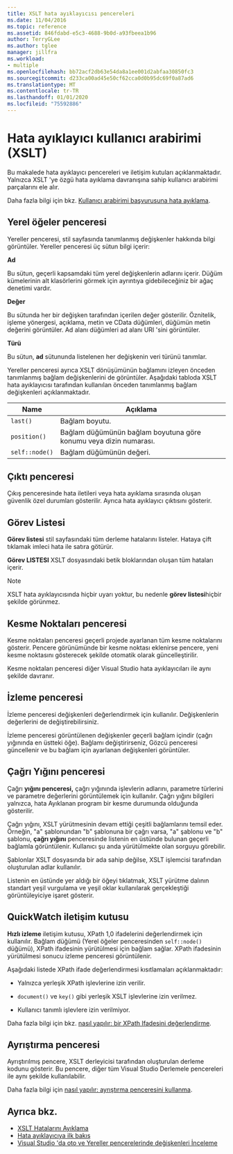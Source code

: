 ```yaml
---
title: XSLT hata ayıklayıcısı pencereleri
ms.date: 11/04/2016
ms.topic: reference
ms.assetid: 846fdabd-e5c3-4688-9b0d-a93fbeea1b96
author: TerryGLee
ms.author: tglee
manager: jillfra
ms.workload:
- multiple
ms.openlocfilehash: bb72acf2db63e54da8a1ee001d2abfaa30850fc3
ms.sourcegitcommit: d233ca00ad45e50cf62cca0d0b95dc69f0a87ad6
ms.translationtype: MT
ms.contentlocale: tr-TR
ms.lasthandoff: 01/01/2020
ms.locfileid: "75592886"
---
```

# <a name="debugger-user-interface-xslt"></a>Hata ayıklayıcı kullanıcı arabirimi (XSLT)

Bu makalede hata ayıklayıcı pencereleri ve iletişim kutuları açıklanmaktadır. Yalnızca XSLT 'ye özgü hata ayıklama davranışına sahip kullanıcı arabirimi parçalarını ele alır.

Daha fazla bilgi için bkz. [Kullanıcı arabirimi başvurusuna hata ayıklama](../debugger/debugging-user-interface-reference.md).

## <a name="locals-window"></a>Yerel öğeler penceresi

Yereller penceresi, stil sayfasında tanımlanmış değişkenler hakkında bilgi görüntüler. Yereller penceresi üç sütun bilgi içerir:

**Ad**

Bu sütun, geçerli kapsamdaki tüm yerel değişkenlerin adlarını içerir. Düğüm kümelerinin alt klasörlerini görmek için ayrıntıya gidebileceğiniz bir ağaç denetimi vardır.

**Değer**

Bu sütunda her bir değişken tarafından içerilen değer gösterilir. Öznitelik, işleme yönergesi, açıklama, metin ve CData düğümleri, düğümün metin değerini görüntüler. Ad alanı düğümleri ad alanı URI 'sini görüntüler.

**Türü**

Bu sütun, **ad** sütununda listelenen her değişkenin veri türünü tanımlar.

Yereller penceresi ayrıca XSLT dönüşümünün bağlamını izleyen önceden tanımlanmış bağlam değişkenlerini de görüntüler. Aşağıdaki tabloda XSLT hata ayıklayıcısı tarafından kullanılan önceden tanımlanmış bağlam değişkenleri açıklanmaktadır.

|Name|Açıklama|
|-|-----------------|
|`last()`|Bağlam boyutu.|
|`position()`|Bağlam düğümünün bağlam boyutuna göre konumu veya dizin numarası.|
|`self::node()`|Bağlam düğümünün değeri.|

## <a name="output-window"></a>Çıktı penceresi

Çıkış penceresinde hata iletileri veya hata ayıklama sırasında oluşan güvenlik özel durumları gösterilir. Ayrıca hata ayıklayıcı çıktısını gösterir.

## <a name="task-list"></a>Görev Listesi

**Görev listesi** stil sayfasındaki tüm derleme hatalarını listeler. Hataya çift tıklamak imleci hata ile satıra götürür.

**Görev LISTESI** XSLT dosyasındaki betik bloklarından oluşan tüm hataları içerir.

> [!NOTE]
> XSLT hata ayıklayıcısında hiçbir uyarı yoktur, bu nedenle **görev listesi**hiçbir şekilde görünmez.

## <a name="breakpoints-window"></a>Kesme Noktaları penceresi

Kesme noktaları penceresi geçerli projede ayarlanan tüm kesme noktalarını gösterir. Pencere görünümünde bir kesme noktası eklenirse pencere, yeni kesme noktasını gösterecek şekilde otomatik olarak güncelleştirilir.

Kesme noktaları penceresi diğer Visual Studio hata ayıklayıcıları ile aynı şekilde davranır.

## <a name="watch-window"></a>İzleme penceresi

İzleme penceresi değişkenleri değerlendirmek için kullanılır. Değişkenlerin değerlerini de değiştirebilirsiniz.

İzleme penceresi görüntülenen değişkenler geçerli bağlam içindir (çağrı yığınında en üstteki öğe). Bağlamı değiştirirseniz, Gözcü penceresi güncellenir ve bu bağlam için ayarlanan değişkenleri görüntüler.

## <a name="call-stack-window"></a>Çağrı Yığını penceresi

Çağrı **yığını penceresi,** çağrı yığınında işlevlerin adlarını, parametre türlerini ve parametre değerlerini görüntülemek için kullanılır. Çağrı yığını bilgileri yalnızca, hata Ayıklanan program bir kesme durumunda olduğunda gösterilir.

Çağrı yığını, XSLT yürütmesinin devam ettiği çeşitli bağlamlarını temsil eder. Örneğin, "a" şablonundan "b" şablonuna bir çağrı varsa, "a" şablonu ve "b" şablonu, **çağrı yığını** penceresinde listenin en üstünde bulunan geçerli bağlamla görüntülenir. Kullanıcı şu anda yürütülmekte olan sorguyu görebilir.

Şablonlar XSLT dosyasında bir ada sahip değilse, XSLT işlemcisi tarafından oluşturulan adlar kullanılır.

Listenin en üstünde yer aldığı bir öğeyi tıklatmak, XSLT yürütme dalının standart yeşil vurgulama ve yeşil oklar kullanılarak gerçekleştiği görüntüleyiciye işaret gösterir.

## <a name="quickwatch-dialog-box"></a>QuickWatch iletişim kutusu

**Hızlı izleme** iletişim kutusu, XPath 1,0 ifadelerini değerlendirmek için kullanılır. Bağlam düğümü (Yerel öğeler penceresinden `self::node()` düğümü), XPath ifadesinin yürütülmesi için bağlam sağlar. XPath ifadesinin yürütülmesi sonucu izleme penceresi görüntülenir.

Aşağıdaki listede XPath ifade değerlendirmesi kısıtlamaları açıklanmaktadır:

- Yalnızca yerleşik XPath işlevlerine izin verilir.

- `document()` ve `key()` gibi yerleşik XSLT işlevlerine izin verilmez.

- Kullanıcı tanımlı işlevlere izin verilmiyor.

Daha fazla bilgi için bkz. [nasıl yapılır: bir XPath Ifadesini değerlendirme](../xml-tools/how-to-evaluate-an-xpath-expression.md).

## <a name="disassembly-window"></a>Ayrıştırma penceresi

Ayrıştırılmış pencere, XSLT derleyicisi tarafından oluşturulan derleme kodunu gösterir. Bu pencere, diğer tüm Visual Studio Derlemele pencereleri ile aynı şekilde kullanılabilir.

Daha fazla bilgi için [nasıl yapılır: ayrıştırma penceresini kullanma](../debugger/how-to-use-the-disassembly-window.md).

## <a name="see-also"></a>Ayrıca bkz.

- [XSLT Hatalarını Ayıklama](../xml-tools/debugging-xslt.md)
- [Hata ayıklayıcıya ilk bakış](../debugger/debugger-feature-tour.md)
- [Visual Studio 'da oto ve Yereller pencerelerinde değişkenleri İnceleme](../debugger/autos-and-locals-windows.md)
